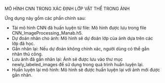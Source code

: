 MÔ HÌNH CNN TRONG XÁC ĐỊNH LỚP VẬT THỂ TRONG ẢNH

Ứng dụng này gồm các phần chính sau:

- Tải mô hình CNN đã huấn luyện từ file: Mô hình được lưu trong file CNN_ImageProcessing_Manab.h5.
- Dự đoán nhãn cho ảnh: Mô hình sẽ dự đoán lớp của ảnh dựa trên các lớp đã học.
- Gắn nhãn lại: Nếu dự đoán không chính xác, người dùng có thể gắn nhãn thủ công.
- Lưu ảnh đã gắn nhãn lại: Ảnh sẽ được lưu vào thư mục newly_labeled_images để sử dụng trong quá trình huấn luyện lại.
- Huấn luyện lại mô hình: Mô hình sẽ được huấn luyện lại với ảnh mới được gắn nhãn.
